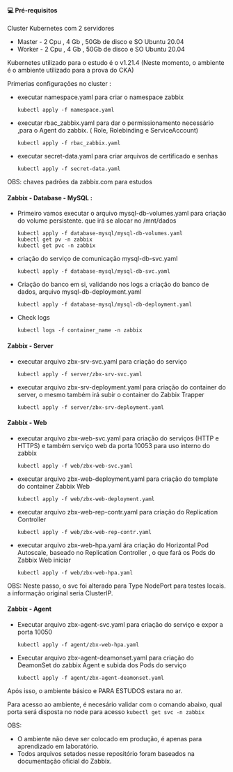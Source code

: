 #### 💻 Pré-requisitos
Cluster Kubernetes com 2 servidores
- Master - 2 Cpu , 4 Gb , 50Gb de disco e SO Ubuntu 20.04
- Worker - 2 Cpu , 4 Gb , 50Gb de disco e SO Ubuntu 20.04

Kubernetes utilizado para o estudo é o v1.21.4 (Neste momento, o ambiente é o ambiente utilizado para a prova do CKA)

Primerias configurações no cluster :

- executar namespace.yaml para criar o namespace zabbix
    ```
    kubectl apply -f namespace.yaml
    ```

- executar rbac_zabbix.yaml  para dar o permissionamento necessário ,para o Agent do zabbix. ( Role, Rolebinding e ServiceAccount)
    ```
    kubectl apply -f rbac_zabbix.yaml
    ```

- executar secret-data.yaml para criar arquivos de certificado e senhas
    ```
    kubectl apply -f secret-data.yaml
    ```
OBS: chaves padrões da zabbix.com para estudos
#### Zabbix - Database - MySQL :

- Primeiro vamos executar o arquivo mysql-db-volumes.yaml para criação do volume persistente. que irá se alocar no /mnt/dados
	```
    kubectl apply -f database-mysql/mysql-db-volumes.yaml
	kubectl get pv -n zabbix
	kubectl get pvc -n zabbix
    ```

- criação do serviço de comunicação mysql-db-svc.yaml 
	```
    kubectl apply -f database-mysql/mysql-db-svc.yaml
    ```

- Criação do banco em si, validando nos logs a criação do banco de dados, arquivo mysql-db-deployment.yaml 
	```
    kubectl apply -f database-mysql/mysql-db-deployment.yaml
    ```

- Check logs
	```
    kubectl logs -f container_name -n zabbix
    ```

#### Zabbix - Server 

- executar arquivo zbx-srv-svc.yaml para criação do serviço
	```
    kubectl apply -f server/zbx-srv-svc.yaml
    ```

- executar arquivo zbx-srv-deployment.yaml para criação do container do server, o mesmo também irá subir o container do Zabbix Trapper
	```
    kubectl apply -f server/zbx-srv-deployment.yaml
    ```

#### Zabbix - Web

- executar arquivo zbx-web-svc.yaml para criação do serviços (HTTP e HTTPS) e também serviço web da porta 10053 para uso interno do zabbix 
	```
    kubectl apply -f web/zbx-web-svc.yaml
    ```
	
- executar arquivo zbx-web-deployment.yaml para criação do template do container Zabbix Web
	```
    kubectl apply -f web/zbx-web-deployment.yaml
    ```
	
- executar arquivo zbx-web-rep-contr.yaml para criação do Replication Controller 
	```
    kubectl apply -f web/zbx-web-rep-contr.yaml
    ```
	
- executar arquivo zbx-web-hpa.yaml ára criação do Horizontal Pod Autoscale, baseado no Replication Controller , o que fará os Pods do Zabbix Web iniciar
	```
    kubectl apply -f web/zbx-web-hpa.yaml
    ```

OBS: Neste passo, o svc foi alterado para Type NodePort para testes locais. a informação original seria ClusterIP.

#### Zabbix - Agent 

- Executar arquivo zbx-agent-svc.yaml para criação do serviço e expor a porta 10050
	```
    kubectl apply -f agent/zbx-web-hpa.yaml
    ```

- Executar arquivo zbx-agent-deamonset.yaml para criação do DeamonSet do zabbix Agent e subida dos Pods do serviço

	```
    kubectl apply -f agent/zbx-agent-deamonset.yaml
    ```

Após isso, o ambiente básico e PARA ESTUDOS estara no ar.

Para acesso ao ambiente, é necesário validar com o comando abaixo, qual porta será disposta no node para acesso
    ```
    kubectl get svc -n zabbix
    ```

OBS: 
-   O ambiente não deve ser colocado em produção, é apenas para aprendizado em laboratório.
-   Todos arquivos setados nesse repositório foram baseados na documentação oficial do Zabbix.